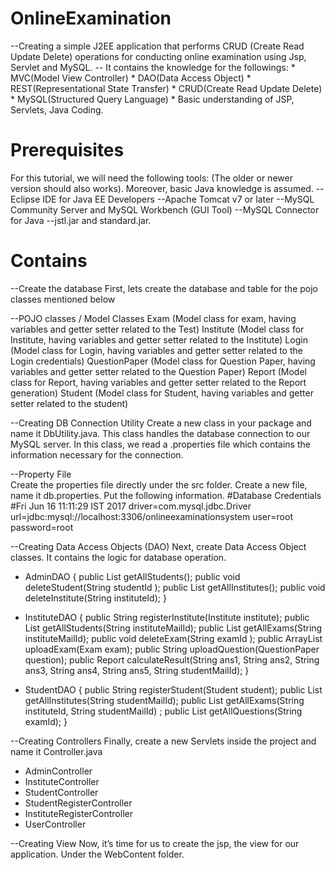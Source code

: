 # OnlineExamination
  --Creating a simple J2EE application that performs CRUD (Create Read Update Delete) operations for conducting online examination      using Jsp, Servlet and MySQL.
  -- It contains the knowledge for the followings:
      * MVC(Model View Controller)
      * DAO(Data Access Object)
      * REST(Representational State Transfer)
      * CRUD(Create Read Update Delete)
      * MySQL(Structured Query Language)
      * Basic understanding of JSP, Servlets, Java Coding.

# Prerequisites
For this tutorial, we will need the following tools: (The older or newer version should also works). Moreover, basic Java knowledge is assumed.
--Eclipse IDE for Java EE Developers
--Apache Tomcat v7 or later
--MySQL Community Server and MySQL Workbench (GUI Tool)
--MySQL Connector for Java
--jstl.jar and standard.jar. 

# Contains

--Create the database
  First, lets create the database and table for the pojo classes mentioned below


--POJO classes / Model Classes
  Exam (Model class for exam, having variables and getter setter related to the Test) 
  Institute (Model class for Institute, having variables and getter setter related to the Institute) 
  Login (Model class for Login, having variables and getter setter related to the Login credentials) 
  QuestionPaper (Model class for Question Paper, having variables and getter setter related to the Question Paper) 
  Report (Model class for Report, having variables and getter setter related to the Report generation) 
  Student (Model class for Student, having variables and getter setter related to the student) 
  
--Creating DB Connection Utility
  Create a new class in your package and name it DbUtility.java. This class handles the database connection to our 
  MySQL server. In this class, we read a .properties file which contains the information necessary for the connection.
  
--Property File  
  Create the properties file directly under the src folder. Create a new file, name it db.properties. Put the following
  information.
  #Database Credentials
  #Fri Jun 16 11:11:29 IST 2017
  driver=com.mysql.jdbc.Driver
  url=jdbc:mysql://localhost:3306/onlineexaminationsystem
  user=root
  password=root

--Creating Data Access Objects (DAO)
  Next, create Data Access Object classes. It contains the logic for  database operation.
 
 * AdminDAO {
	public List<Student> getAllStudents();
	public void deleteStudent(String studentId );
	public List<Institute> getAllInstitutes();
	public void deleteInstitute(String instituteId);
}
  
  * InstituteDAO {
	public String registerInstitute(Institute institute);
	public List<Student> getAllStudents(String instituteMailId);
	public List<Exam> getAllExams(String instituteMailId);
	public void deleteExam(String examId );
	public ArrayList<Exam> uploadExam(Exam exam);
	public String uploadQuestion(QuestionPaper question);
	public Report calculateResult(String ans1, String ans2, String ans3, String ans4, String ans5, 
			String studentMailId);
}

 * StudentDAO {
	public String registerStudent(Student student);
	public List<Institute> getAllInstitutes(String studentMailId);
	public List<Exam> getAllExams(String instituteId, String studentMailId) ;
	public List<QuestionPaper> getAllQuestions(String examId);
}

--Creating Controllers
  Finally, create a new Servlets inside the project and name it <any Name>Controller.java
  * AdminController
  * InstituteController
  * StudentController
  * StudentRegisterController
  * InstituteRegisterController
  * UserController

--Creating View
  Now, it’s time for us to create the jsp, the view for our application. Under the WebContent folder.
